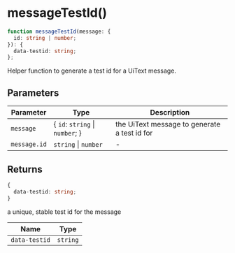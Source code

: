 # messageTestId()

```ts
function messageTestId(message: {
  id: string | number;
}): {
  data-testid: string;
};
```

Helper function to generate a test id for a UiText message.

## Parameters

| Parameter    | Type                              | Description                                  |
| ------------ | --------------------------------- | -------------------------------------------- |
| `message`    | \{ `id`: `string` \| `number`; \} | the UiText message to generate a test id for |
| `message.id` | `string` \| `number`              | -                                            |

## Returns

```ts
{
  data-testid: string;
}
```

a unique, stable test id for the message

| Name          | Type     |
| ------------- | -------- |
| `data-testid` | `string` |
